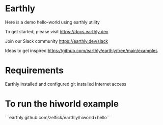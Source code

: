 # Earthly
Here is a demo hello-world using earthly utility

To get started, please visit
https://docs.earthly.dev

Join our Slack community
https://earthly.dev/slack

Ideas to get inspired
https://github.com/earthly/earthly/tree/main/examples

# Requirements
Earthly installed and configured
git installed
Internet access

# To run the hiworld example
´´´earthly github.com/zelfick/earthly/hiworld+hello´´´
